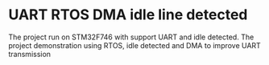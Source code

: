 # UART RTOS DMA idle line detected

The project run on STM32F746 with support UART and idle detected. The project demonstration using RTOS, idle detected and DMA to improve UART transmission
